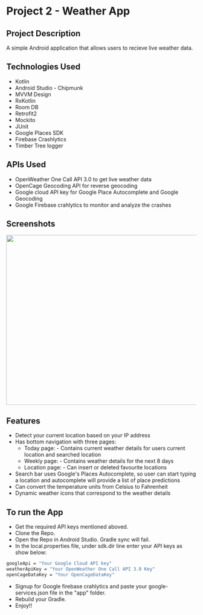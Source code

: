 # Project 2 - Weather App

## Project Description
A simple Android application that allows users to recieve live weather data.

## Technologies Used
* Kotlin
* Android Studio - Chipmunk
* MVVM Design
* RxKotlin
* Room DB 
* Retrofit2 
* Mockito
* JUnit 
* Google Places SDK 
* Firebase Crashlytics
* Timber Tree logger

## APIs Used
* OpenWeather One Call API 3.0 to get live weather data
* OpenCage Geocoding API for reverse geocoding
* Google cloud API key for Google Place Autocomplete and Google Geocoding
* Google Firebase crahlytics to monitor and analyze the crashes

## Screenshots

<img src = "https://github.com/SuneelKM/AndroidWeatherApp/blob/master/Screenshot/image.png" width=1200 height=450>

## Features
* Detect your current location based on your IP address
* Has bottom navigation with three pages:
  - Today page: - Contains current weather details for users current location and searched location
  - Weekly page: - Contains weather details for the next 8 days
  - Location page: - Can insert or deleted favourite locations
* Search bar uses Google's Places Autocomplete, so user can start typing a location and autocomplete will provide a list of place predictions
* Can convert the temperature units from Celsius to Fahrenheit
* Dynamic weather icons that correspond to the weather details


## To run the App
* Get the required API keys mentioned aboved.
* Clone the Repo.
* Open the Repo in Android Studio. Gradle sync will fail.
* In the local.properties file, under sdk.dir line enter your API keys as show below:
```bash
googleApi = "Your Google Cloud API key"
weatherApiKey = "Your OpenWeather One Call API 3.0 Key"
openCageDataKey = "Your OpenCageDataKey"
```
* Signup for Google firebase crahlytics and paste your google-services.json file in the "app" folder.
* Rebuild your Gradle.
* Enjoy!!
